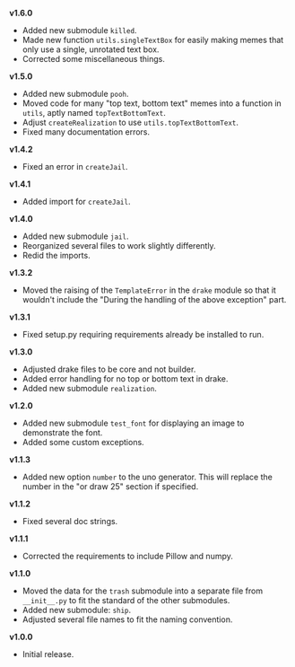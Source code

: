 **v1.6.0**
* Added new submodule `killed`.
* Made new function `utils.singleTextBox` for easily making memes that only use a single, unrotated text box.
* Corrected some miscellaneous things.

**v1.5.0**
* Added new submodule `pooh`.
* Moved code for many "top text, bottom text" memes into a function in `utils`, aptly named `topTextBottomText`.
* Adjust `createRealization` to use `utils.topTextBottomText`.
* Fixed many documentation errors.

**v1.4.2**
* Fixed an error in `createJail`.

**v1.4.1**
* Added import for `createJail`.

**v1.4.0**
* Added new submodule `jail`.
* Reorganized several files to work slightly differently.
* Redid the imports.

**v1.3.2**
* Moved the raising of the `TemplateError` in the `drake` module so that it wouldn't include the "During the handling of the above exception" part.

**v1.3.1**
* Fixed setup.py requiring requirements already be installed to run.

**v1.3.0**
* Adjusted drake files to be core and not builder.
* Added error handling for no top or bottom text in drake.
* Added new submodule `realization`.

**v1.2.0**
* Added new submodule `test_font` for displaying an image to demonstrate the font.
* Added some custom exceptions.

**v1.1.3**
* Added new option `number` to the uno generator. This will replace the number in the "or draw 25" section if specified.

**v1.1.2**
* Fixed several doc strings.

**v1.1.1**
* Corrected the requirements to include Pillow and numpy.

**v1.1.0**
* Moved the data for the `trash` submodule into a separate file from `__init__.py` to fit the standard of the other submodules.
* Added new submodule: `ship`.
* Adjusted several file names to fit the naming convention.

**v1.0.0**
* Initial release.
